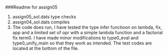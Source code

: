 ###Readme for assign05
1. assign05_sol.dats type checks
2. assign04_sol.dats compiles
3. The code does run, I have tested the type infer functioon on lambda, fix, app and a limited set of opr with a simple lambda function and a factorial fix term0. I have made minor modifications to type0_eval and type0_unify_main so that they work as intended. The test codes are located at the bottom of the file.

